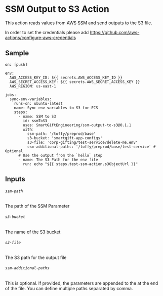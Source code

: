 # SSM Output to S3 Action

This action reads values from AWS SSM and send outputs to the S3 file.

In order to set the credentials please add https://github.com/aws-actions/configure-aws-credentials

## Sample

```
on: [push]

env:
  AWS_ACCESS_KEY_ID: ${{ secrets.AWS_ACCESS_KEY_ID }}
  AWS_SECRET_ACCESS_KEY: ${{ secrets.AWS_SECRET_ACCESS_KEY }}
  AWS_REGION: us-east-1

jobs:
  sync-env-variables:
    runs-on: ubuntu-latest
    name: Sync env variables to S3 for ECS
    steps:
      - name: SSM to S3
        id: ssmToS3
        uses: SmartGiftEngineering/ssm-output-to-s3@0.1.1
        with:
          ssm-path: '/toffy/preprod/base'
          s3-bucket: 'smartgift-app-configs'
          s3-file: 'corp-gifting/test-service/delete-me.env'
          ssm-additional-paths: '/toffy/preprod/base/test-service' # Optional
      # Use the output from the `hello` step
      - name: The S3 Path for the env file
        run: echo "${{ steps.test-ssm-action.s3ObjectUrl }}"
```

## Inputs

###### `ssm-path`

The path of the SSM Parameter


###### `s3-bucket`

The name of the S3 bucket

###### `s3-file`

The S3 path for the output file

###### `ssm-additional-paths`

This is optional. If provided, the parameters are appended to the at the end of the file. You can define multiple paths separated by comma.
